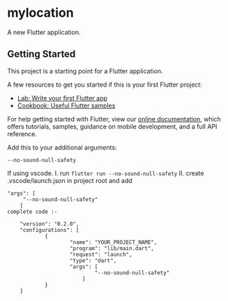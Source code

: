 # mylocation

A new Flutter application.

## Getting Started

This project is a starting point for a Flutter application.

A few resources to get you started if this is your first Flutter project:

- [Lab: Write your first Flutter app](https://flutter.dev/docs/get-started/codelab)
- [Cookbook: Useful Flutter samples](https://flutter.dev/docs/cookbook)

For help getting started with Flutter, view our
[online documentation](https://flutter.dev/docs), which offers tutorials,
samples, guidance on mobile development, and a full API reference.


Add this to your additional arguments:

```
--no-sound-null-safety
```

If using vscode. 
I. run `flutter run --no-sound-null-safety`
II. create .vscode/launch.json in project root and add

```
"args": [
     "--no-sound-null-safety"
    ]
complete code :-

    "version": "0.2.0",
    "configurations": [
            {
                    "name": "YOUR_PROJECT_NAME",
                    "program": "lib/main.dart",
                    "request": "launch",
                    "type": "dart",
                    "args": [
                            "--no-sound-null-safety"
                        ]
            }
    ]
```
